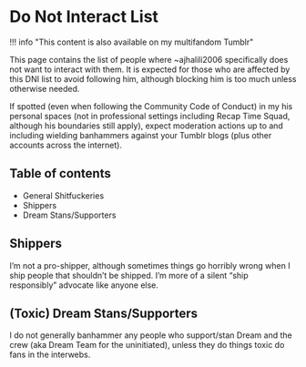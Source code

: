 # Do Not Interact List

!!! info "This content is also available on my multifandom Tumblr"

This page contains the list of people where ~ajhalili2006 specifically does not want to interact with them. It is expected for those who are affected by this DNI list to avoid following him, although blocking him is too much unless otherwise needed.

If spotted (even when following the Community Code of Conduct) in my his personal spaces (not in professional settings including Recap Time Squad, although his boundaries still apply), expect moderation actions up to and including wielding banhammers against your Tumblr blogs (plus other accounts across the internet).

## Table of contents

* General Shitfuckeries
* Shippers
* Dream Stans/Supporters

## Shippers

I’m not a pro-shipper, although sometimes things go horribly wrong when I ship people that shouldn’t be shipped. I’m more of a silent “ship responsibly” advocate like anyone else.

## (Toxic) Dream Stans/Supporters

I do not generally banhammer any people who support/stan Dream and the crew (aka Dream Team for the uninitiated), unless they do things toxic do fans in the interwebs.

